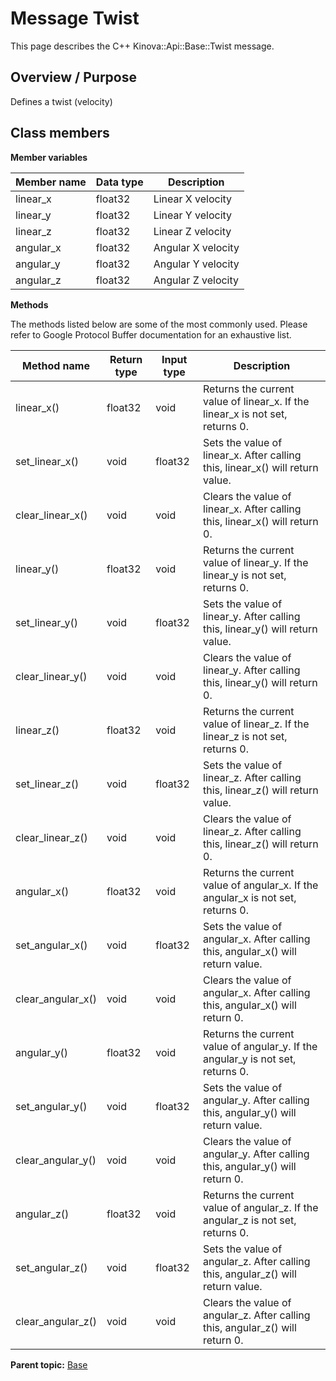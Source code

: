 # Message Twist

This page describes the C++ Kinova::Api::Base::Twist message.

## Overview / Purpose

Defines a twist \(velocity\)

## Class members

 **Member variables** 

|Member name|Data type|Description|
|-----------|---------|-----------|
|linear\_x|float32|Linear X velocity|
|linear\_y|float32|Linear Y velocity|
|linear\_z|float32|Linear Z velocity|
|angular\_x|float32|Angular X velocity|
|angular\_y|float32|Angular Y velocity|
|angular\_z|float32|Angular Z velocity|

 **Methods** 

The methods listed below are some of the most commonly used. Please refer to Google Protocol Buffer documentation for an exhaustive list.

|Method name|Return type|Input type|Description|
|-----------|-----------|----------|-----------|
|linear\_x\(\)|float32|void|Returns the current value of linear\_x. If the linear\_x is not set, returns 0.|
|set\_linear\_x\(\)|void|float32|Sets the value of linear\_x. After calling this, linear\_x\(\) will return value.|
|clear\_linear\_x\(\)|void|void|Clears the value of linear\_x. After calling this, linear\_x\(\) will return 0.|
|linear\_y\(\)|float32|void|Returns the current value of linear\_y. If the linear\_y is not set, returns 0.|
|set\_linear\_y\(\)|void|float32|Sets the value of linear\_y. After calling this, linear\_y\(\) will return value.|
|clear\_linear\_y\(\)|void|void|Clears the value of linear\_y. After calling this, linear\_y\(\) will return 0.|
|linear\_z\(\)|float32|void|Returns the current value of linear\_z. If the linear\_z is not set, returns 0.|
|set\_linear\_z\(\)|void|float32|Sets the value of linear\_z. After calling this, linear\_z\(\) will return value.|
|clear\_linear\_z\(\)|void|void|Clears the value of linear\_z. After calling this, linear\_z\(\) will return 0.|
|angular\_x\(\)|float32|void|Returns the current value of angular\_x. If the angular\_x is not set, returns 0.|
|set\_angular\_x\(\)|void|float32|Sets the value of angular\_x. After calling this, angular\_x\(\) will return value.|
|clear\_angular\_x\(\)|void|void|Clears the value of angular\_x. After calling this, angular\_x\(\) will return 0.|
|angular\_y\(\)|float32|void|Returns the current value of angular\_y. If the angular\_y is not set, returns 0.|
|set\_angular\_y\(\)|void|float32|Sets the value of angular\_y. After calling this, angular\_y\(\) will return value.|
|clear\_angular\_y\(\)|void|void|Clears the value of angular\_y. After calling this, angular\_y\(\) will return 0.|
|angular\_z\(\)|float32|void|Returns the current value of angular\_z. If the angular\_z is not set, returns 0.|
|set\_angular\_z\(\)|void|float32|Sets the value of angular\_z. After calling this, angular\_z\(\) will return value.|
|clear\_angular\_z\(\)|void|void|Clears the value of angular\_z. After calling this, angular\_z\(\) will return 0.|

**Parent topic:** [Base](../references/summary_Base.md)


